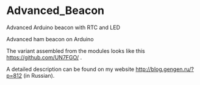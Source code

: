 # Advanced_Beacon
Advanced Arduino beacon with RTC and LED


Advanced ham beacon on Arduino

The variant assembled from the modules looks like this https://github.com/UN7FGO/ .

A detailed description can be found on my website http://blog.gengen.ru/?p=812 (in Russian).
